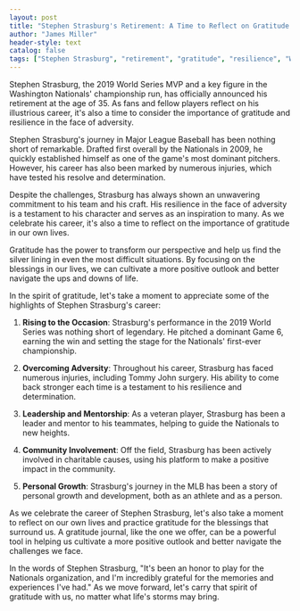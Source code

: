 ```yaml
---
layout: post
title: "Stephen Strasburg's Retirement: A Time to Reflect on Gratitude and Resilience"
author: "James Miller"
header-style: text
catalog: false
tags: ["Stephen Strasburg", "retirement", "gratitude", "resilience", "World Series MVP", "baseball"]
---
```


Stephen Strasburg, the 2019 World Series MVP and a key figure in the Washington Nationals' championship run, has officially announced his retirement at the age of 35. As fans and fellow players reflect on his illustrious career, it's also a time to consider the importance of gratitude and resilience in the face of adversity.

Stephen Strasburg's journey in Major League Baseball has been nothing short of remarkable. Drafted first overall by the Nationals in 2009, he quickly established himself as one of the game's most dominant pitchers. However, his career has also been marked by numerous injuries, which have tested his resolve and determination.

Despite the challenges, Strasburg has always shown an unwavering commitment to his team and his craft. His resilience in the face of adversity is a testament to his character and serves as an inspiration to many. As we celebrate his career, it's also a time to reflect on the importance of gratitude in our own lives.

Gratitude has the power to transform our perspective and help us find the silver lining in even the most difficult situations. By focusing on the blessings in our lives, we can cultivate a more positive outlook and better navigate the ups and downs of life.

In the spirit of gratitude, let's take a moment to appreciate some of the highlights of Stephen Strasburg's career:

1. **Rising to the Occasion**: Strasburg's performance in the 2019 World Series was nothing short of legendary. He pitched a dominant Game 6, earning the win and setting the stage for the Nationals' first-ever championship.

2. **Overcoming Adversity**: Throughout his career, Strasburg has faced numerous injuries, including Tommy John surgery. His ability to come back stronger each time is a testament to his resilience and determination.

3. **Leadership and Mentorship**: As a veteran player, Strasburg has been a leader and mentor to his teammates, helping to guide the Nationals to new heights.

4. **Community Involvement**: Off the field, Strasburg has been actively involved in charitable causes, using his platform to make a positive impact in the community.

5. **Personal Growth**: Strasburg's journey in the MLB has been a story of personal growth and development, both as an athlete and as a person.

As we celebrate the career of Stephen Strasburg, let's also take a moment to reflect on our own lives and practice gratitude for the blessings that surround us. A gratitude journal, like the one we offer, can be a powerful tool in helping us cultivate a more positive outlook and better navigate the challenges we face.

In the words of Stephen Strasburg, "It's been an honor to play for the Nationals organization, and I'm incredibly grateful for the memories and experiences I've had." As we move forward, let's carry that spirit of gratitude with us, no matter what life's storms may bring.